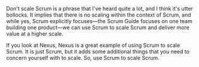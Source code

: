 Don't scale Scrum is a phrase that I've heard quite a lot, and I think it's utter bollocks. It implies that there is no scaling within the context of Scrum, and while yes, Scrum explicitly focuses—the Scrum Guide focuses on one team building one product—we can use Scrum to scale Scrum and deliver more value at a higher scale. 

If you look at Nexus, Nexus is a great example of using Scrum to scale Scrum. It is just Scrum, but it adds some additional things that you need to concern yourself with to scale. So, use Scrum to scale Scrum.